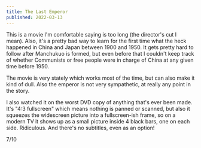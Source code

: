 ```yaml
---
title: The Last Emperor
published: 2022-03-13
---
```


This is a movie I'm comfortable saying is too long (the director's cut I mean). Also, it's a pretty bad way to learn for the first time what the heck happened in China and Japan between 1900 and 1950. It gets pretty hard to follow after Manchukuo is formed, but even before that I couldn't keep track of whether Communists or free people were in charge of China at any given time before 1950.

The movie is very stately which works most of the time, but can also make it kind of dull. Also the emperor is not very sympathetic, at really any point in the story.

I also watched it on the worst DVD copy of anything that's ever been made. It's "4:3 fullscreen" which means nothing is panned or scanned, but also it squeezes the widescreen picture into a fullscreen-ish frame, so on a modern TV it shows up as a small picture inside 4 black bars, one on each side. Ridiculous. And there's no subtitles, even as an option!

7/10
